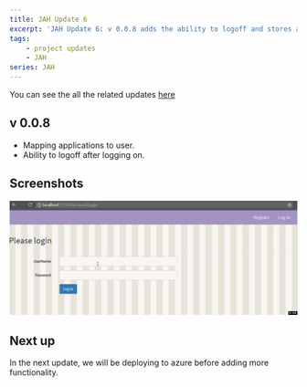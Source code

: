 ```yaml
---
title: JAH Update 6
excerpt: 'JAH Update 6: v 0.0.8 adds the ability to logoff and stores applications on a per user basis.'
tags:
    - project updates
    - JAH
series: JAH
---
```


You can see the all the related updates [here](/tags/jah)

## v 0.0.8

-   Mapping applications to user.
-   Ability to logoff after logging on.

## Screenshots

![Applications per User and logoff](./jah_update6_map_users.gif)

## Next up

In the next update, we will be deploying to azure before adding more functionality.

